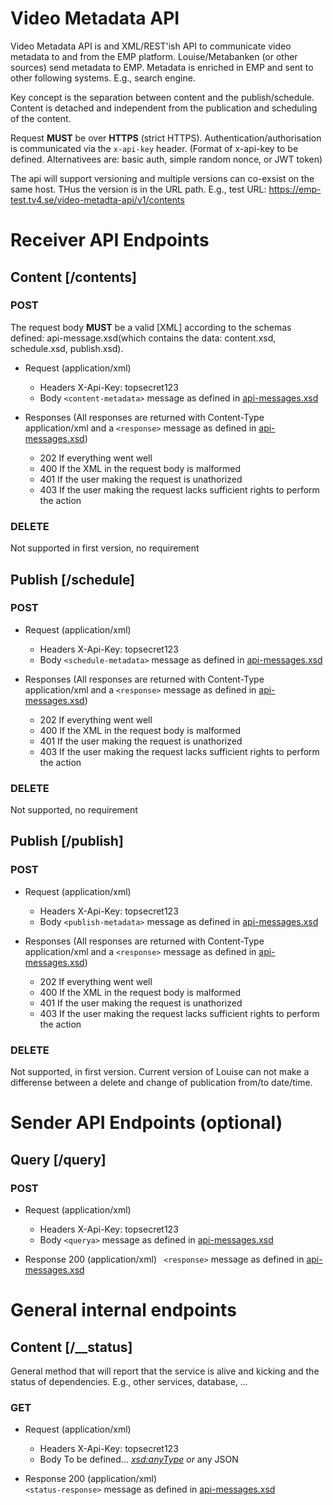 # Video Metadata API

Video Metadata API is and XML/REST'ish API to communicate video metadata to and from the EMP platform.
Louise/Metabanken (or other sources) send metadata to EMP. Metadata is enriched in EMP and sent to other following systems. E.g., search engine.

Key concept is the separation between content and the publish/schedule. 
Content is detached and independent from the publication and scheduling of the content.

Request **MUST** be over **HTTPS** (strict HTTPS).
Authentication/authorisation is communicated via the `x-api-key` header. (Format of x-api-key to be defined. Alternativees are: basic auth, simple random nonce, or JWT token)

The api will support versioning and multiple versions can co-exsist on the same host. THus the version is in the URL path.
E.g., test URL: https://emp-test.tv4.se/video-metadta-api/v1/contents

# Receiver API Endpoints

## Content [/contents]

### POST

The request body **MUST** be a valid [XML] according to the schemas defined: api-message.xsd(which contains the data: content.xsd, schedule.xsd, publish.xsd).

+ Request (application/xml)
  + Headers
    X-Api-Key: topsecret123
  + Body
    <code>&lt;content-metadata&gt;</code> message as defined in [api-messages.xsd](../src/main/xsd/api-messages.xsd)
	
+ Responses (All responses are returned with Content-Type application/xml and a <code>&lt;response&gt;</code> message as defined in [api-messages.xsd](../src/main/xsd/api-messages.xsd))
  + 202 If everything went well
  + 400 If the XML in the request body is malformed
  + 401 If the user making the request is unathorized
  + 403 If the user making the request lacks sufficient rights to perform the action

### DELETE
Not supported in first version, no requirement

## Publish [/schedule]

### POST

+ Request (application/xml)
  + Headers
    X-Api-Key: topsecret123
  + Body
  <code>&lt;schedule-metadata&gt;</code> message as defined in [api-messages.xsd](../src/main/xsd/api-messages.xsd)

+ Responses (All responses are returned with Content-Type application/xml and a <code>&lt;response&gt;</code> message as defined in [api-messages.xsd](../src/main/xsd/api-messages.xsd))
  + 202 If everything went well
  + 400 If the XML in the request body is malformed
  + 401 If the user making the request is unathorized
  + 403 If the user making the request lacks sufficient rights to perform the action
	
### DELETE
Not supported, no requirement
	
## Publish [/publish]

### POST

+ Request (application/xml)
  + Headers
    X-Api-Key: topsecret123
  + Body
  <code>&lt;publish-metadata&gt;</code> message as defined in [api-messages.xsd](../src/main/xsd/api-messages.xsd)

+ Responses (All responses are returned with Content-Type application/xml and a <code>&lt;response&gt;</code> message as defined in [api-messages.xsd](../src/main/xsd/api-messages.xsd))
  + 202 If everything went well
  + 400 If the XML in the request body is malformed
  + 401 If the user making the request is unathorized
  + 403 If the user making the request lacks sufficient rights to perform the action
	
### DELETE
Not supported, in first version.
Current version of Louise can not make a differense between a delete and change of publication from/to date/time.

# Sender API Endpoints (optional)

## Query [/query]

### POST

+ Request (application/xml)
  + Headers
    X-Api-Key: topsecret123
  + Body
      <code>&lt;querya&gt;</code> message as defined in [api-messages.xsd](../src/main/xsd/api-messages.xsd)

	
+ Response 200 (application/xml)
 	<code>
	&lt;response&gt;</code> message as defined in [api-messages.xsd](../src/main/xsd/api-messages.xsd)
	</code>
	
# General internal endpoints

## Content [/__status] 

General method that will report that the service is alive and kicking and the status of dependencies. E.g., other services, database, ...

### GET

+ Request (application/xml)
  + Headers
    X-Api-Key: topsecret123
  + Body
	To be defined... *<xsd:anyType>* _or_ any JSON 
	
+ Response 200 (application/xml)
	<code>
	&lt;status-response&gt;</code> message as defined in [api-messages.xsd](../src/main/xsd/api-messages.xsd)
	</code>
	